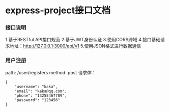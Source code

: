 # express-project接口文档

### 接口说明

1.基于RESTful API接口规范
2.基于JWT身份认证
3.使用CORS跨域
4.接口基础请求地址：http://127.0.0.1:3000/api/v1
5.使用JSON格式进行数据通信

### 用户注册
path: /user/registers
method: post
请求体：
```
{
    "username": "kaka",
    "email": "kaka@qq.com",
    "phone": "13255467789",
    "password": "123456"
}
```
